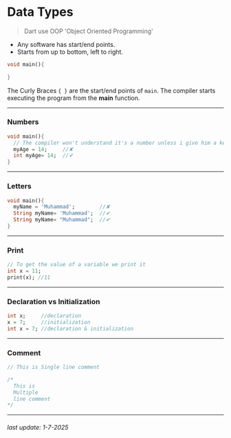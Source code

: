 # Data Types
> Dart use OOP 'Object Oriented Programming'
- Any software has start/end points.
- Starts from up to bottom, left to right.
```dart
void main(){
  
}
```
The Curly Braces `{ }` are the start/end points of `main`.
The compiler starts executing the program from the **main** function.
***
### Numbers
```dart
void main(){
  // The compiler won't understand it's a number unless i give him a keyword!
  myAge = 14;     //✘
  int myAge= 14;  //✔
}
```
***
### Letters
```dart
void main(){
  myName = 'Muhammad';        //✘
  String myName= 'Muhammad';  //✔
  String myName= "Muhammad";  //✔
}
```
***
### Print
```dart
// To get the value of a variable we print it
int x = 11;
print(x); //11
```
***
### Declaration vs Initialization
```dart
int x;     //declaration
x = 7;     //initialization
int x = 7; //declaration & initialization
```
***
### Comment
```dart
// This is Single line comment

/*
  This is
  Multiple
  line comment
*/
```
***
###### last update: 1-7-2025